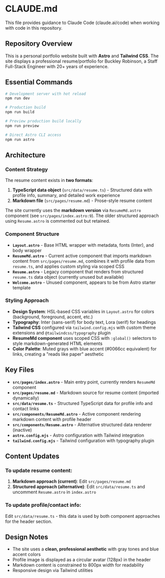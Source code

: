 # CLAUDE.md

This file provides guidance to Claude Code (claude.ai/code) when working with code in this repository.

## Repository Overview

This is a personal portfolio website built with **Astro** and **Tailwind CSS**. The site displays a professional resume/portfolio for Buckley Robinson, a Staff Full-Stack Engineer with 20+ years of experience.

## Essential Commands

```bash
# Development server with hot reload
npm run dev

# Production build
npm run build

# Preview production build locally
npm run preview

# Direct Astro CLI access
npm run astro
```

## Architecture

### Content Strategy

The resume content exists in **two formats**:

1. **TypeScript data object** (`src/data/resume.ts`) - Structured data with profile info, summary, and detailed work experience
2. **Markdown file** (`src/pages/resume.md`) - Prose-style resume content

The site currently uses the **markdown version** via `ResumeMd.astro` component (see `src/pages/index.astro:9`). The older structured approach using `Resume.astro` is commented out but retained.

### Component Structure

- **`Layout.astro`** - Base HTML wrapper with metadata, fonts (Inter), and body wrapper
- **`ResumeMd.astro`** - Current active component that imports markdown content from `src/pages/resume.md`, combines it with profile data from `resume.ts`, and applies custom styling via scoped CSS
- **`Resume.astro`** - Legacy component that renders from structured `resume.ts` data object (currently unused but available)
- **`Welcome.astro`** - Unused component, appears to be from Astro starter template

### Styling Approach

- **Design System**: HSL-based CSS variables in `Layout.astro` for colors (background, foreground, accent, etc.)
- **Typography**: Inter (sans-serif) for body text, Lora (serif) for headings
- **Tailwind CSS** configured via `tailwind.config.mjs` with custom theme extensions and `@tailwindcss/typography` plugin
- **ResumeMd component** uses scoped CSS with `:global()` selectors to style markdown-generated HTML elements
- **Color Palette**: Muted grays with blue accent (#0066cc equivalent) for links, creating a "reads like paper" aesthetic

## Key Files

- **`src/pages/index.astro`** - Main entry point, currently renders `ResumeMd` component
- **`src/pages/resume.md`** - Markdown source for resume content (imported dynamically)
- **`src/data/resume.ts`** - Structured TypeScript data for profile info and contact links
- **`src/components/ResumeMd.astro`** - Active component rendering markdown content with profile header
- **`src/components/Resume.astro`** - Alternative structured data renderer (inactive)
- **`astro.config.mjs`** - Astro configuration with Tailwind integration
- **`tailwind.config.mjs`** - Tailwind configuration with typography plugin

## Content Updates

### To update resume content:

1. **Markdown approach (current)**: Edit `src/pages/resume.md`
2. **Structured approach (alternative)**: Edit `src/data/resume.ts` and uncomment `Resume.astro` in `index.astro`

### To update profile/contact info:

Edit `src/data/resume.ts` - this data is used by both component approaches for the header section.

## Design Notes

- The site uses a **clean, professional aesthetic** with gray tones and blue accent colors
- Profile image is displayed as a circular avatar (128px) in the header
- Markdown content is constrained to 800px width for readability
- Responsive design via Tailwind utilities
